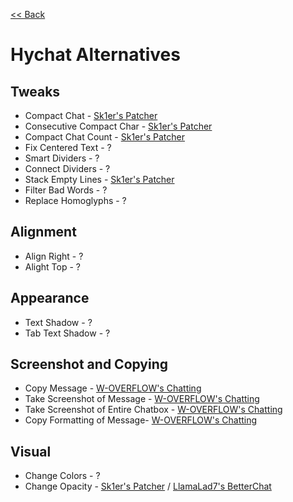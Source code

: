 [<< Back](README.md)

# Hychat Alternatives

## Tweaks

- Compact Chat - [Sk1er's Patcher](https://sk1er.club/mods/patcher)
- Consecutive Compact Char - [Sk1er's Patcher](https://sk1er.club/mods/patcher)
- Compact Chat Count - [Sk1er's Patcher](https://sk1er.club/mods/patcher)
- Fix Centered Text - ?
- Smart Dividers - ?
- Connect Dividers - ?
- Stack Empty Lines - [Sk1er's Patcher](https://sk1er.club/mods/patcher)
- Filter Bad Words - ?
- Replace Homoglyphs - ?

## Alignment

- Align Right - ?
- Alight Top - ?

## Appearance

- Text Shadow - ?
- Tab Text Shadow - ?

## Screenshot and Copying

- Copy Message - [W-OVERFLOW's Chatting](https://github.com/W-OVERFLOW/Chatting)
- Take Screenshot of Message - [W-OVERFLOW's Chatting](https://github.com/W-OVERFLOW/Chatting)
- Take Screenshot of Entire Chatbox - [W-OVERFLOW's Chatting](https://github.com/W-OVERFLOW/Chatting)
- Copy Formatting of Message- [W-OVERFLOW's Chatting](https://github.com/W-OVERFLOW/Chatting)

## Visual

- Change Colors - ?
- Change Opacity - [Sk1er's Patcher](https://sk1er.club/mods/patcher) / [LlamaLad7's BetterChat](https://www.curseforge.com/minecraft/mc-mods/better-chat/files/2918388/files/all?filter-game-version=2020709689%3A5806)
